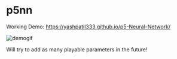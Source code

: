 # p5nn
Working Demo: https://yashpatil333.github.io/p5-Neural-Network/


![demogif](https://user-images.githubusercontent.com/55773468/207857130-dd3e5ade-c780-4d4d-8b11-890d90b47a96.gif)

Will try to add as many playable parameters in the future!

